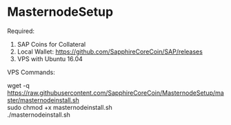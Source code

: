 # MasternodeSetup

Required:
1. SAP Coins for Collateral
2. Local Wallet: https://github.com/SapphireCoreCoin/SAP/releases
3. VPS with Ubuntu 16.04

VPS Commands:

wget -q https://raw.githubusercontent.com/SapphireCoreCoin/MasternodeSetup/master/masternodeinstall.sh <br>
sudo chmod +x masternodeinstall.sh <br>
./masternodeinstall.sh

